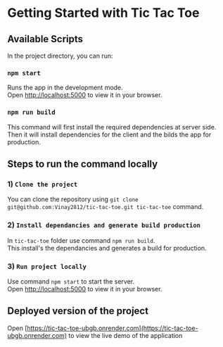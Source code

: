 # Getting Started with Tic Tac Toe

## Available Scripts

In the project directory, you can run:

### `npm start`

Runs the app in the development mode.\
Open [http://localhost:5000](http://localhost:5000) to view it in your browser.

### `npm run build`

This command will first install the required dependencies at server side.\
Then it will install dependencies for the client and the bilds the app for production.

## Steps to run the command locally

### 1) `Clone the project`

You can clone the repository using `git clone git@github.com:Vinay2812/tic-tac-toe.git tic-tac-toe` command.

### 2) `Install dependancies and generate build production`

In `tic-tac-toe` folder use command `npm run build`.\
This install's the dependancies and generates a build for production.

### 3) `Run project locally`

Use command `npm start` to start the server.\
Open [http://localhost:5000]([http://localhost:5000) to view it in your browser.

## Deployed version of the  project

Open [https://tic-tac-toe-ubgb.onrender.com](https://tic-tac-toe-ubgb.onrender.com) to view the live demo of the application
